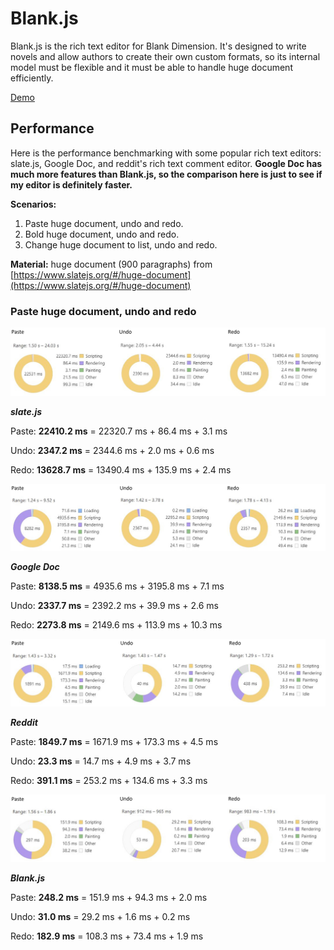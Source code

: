 # Blank.js
Blank.js is the rich text editor for Blank Dimension. It's designed to write novels and allow authors to create their own custom formats, so its internal model must be flexible and it must be able to handle huge document efficiently.

[Demo](https://blankjs.herokuapp.com/)

## Performance
Here is the performance benchmarking with some popular rich text editors: slate.js, Google Doc, and reddit's rich text comment editor. **Google Doc has much more features than Blank.js, so the comparison here is just to see if my editor is definitely faster.**

**Scenarios:**
1. Paste huge document, undo and redo.
2. Bold huge document, undo and redo.
3. Change huge document to list, undo and redo.

**Material:** huge document (900 paragraphs) from [https://www.slatejs.org/#/huge-document](https://www.slatejs.org/#/huge-document)

### Paste huge document, undo and redo

![benchmark-paste-slate](img/benchmark-paste-slate.jpg)

**_slate.js_**

Paste: **22410.2 ms** = 22320.7 ms + 86.4 ms + 3.1 ms

Undo: **2347.2 ms** = 2344.6 ms + 2.0 ms + 0.6 ms

Redo: **13628.7 ms** = 13490.4 ms + 135.9 ms + 2.4 ms

![benchmark-paste-google_doc](img/benchmark-paste-google_doc.jpg)

**_Google Doc_**

Paste: **8138.5 ms** = 4935.6 ms + 3195.8 ms + 7.1 ms

Undo: **2337.7 ms** = 2392.2 ms + 39.9 ms + 2.6 ms

Redo: **2273.8 ms** = 2149.6 ms + 113.9 ms + 10.3 ms

![benchmark-paste-reddit](img/benchmark-paste-reddit.jpg)

**_Reddit_**

Paste: **1849.7 ms** = 1671.9 ms + 173.3 ms + 4.5 ms

Undo: **23.3 ms** = 14.7 ms + 4.9 ms + 3.7 ms

Redo: **391.1 ms** = 253.2 ms + 134.6 ms + 3.3 ms

![benchmark-paste-blank](img/benchmark-paste-blank.jpg)

**_Blank.js_**

Paste: **248.2 ms** = 151.9 ms + 94.3 ms + 2.0 ms

Undo: **31.0 ms** = 29.2 ms + 1.6 ms + 0.2 ms

Redo: **182.9 ms** = 108.3 ms + 73.4 ms + 1.9 ms
